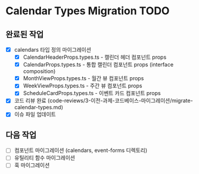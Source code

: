 # Calendar Types Migration TODO

## 완료된 작업

- [x] calendars 타입 정의 마이그레이션
  - [x] CalendarHeaderProps.types.ts - 캘린더 헤더 컴포넌트 props
  - [x] CalendarProps.types.ts - 통합 캘린더 컴포넌트 props (interface composition)
  - [x] MonthViewProps.types.ts - 월간 뷰 컴포넌트 props
  - [x] WeekViewProps.types.ts - 주간 뷰 컴포넌트 props
  - [x] ScheduleCardProps.types.ts - 이벤트 카드 컴포넌트 props
- [x] 코드 리뷰 완료 (code-reviews/3-이전-과제-코드베이스-마이그레이션/migrate-calendar-types.md)
- [x] 이슈 파일 업데이트

## 다음 작업

- [ ] 컴포넌트 마이그레이션 (calendars, event-forms 디렉토리)
- [ ] 유틸리티 함수 마이그레이션
- [ ] 훅 마이그레이션
